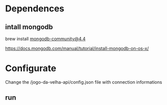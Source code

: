 # Dependences

## intall mongodb

brew install mongodb-community@4.4

https://docs.mongodb.com/manual/tutorial/install-mongodb-on-os-x/


# Configurate

Change the /jogo-da-velha-api/config.json file with connection informations


## run

